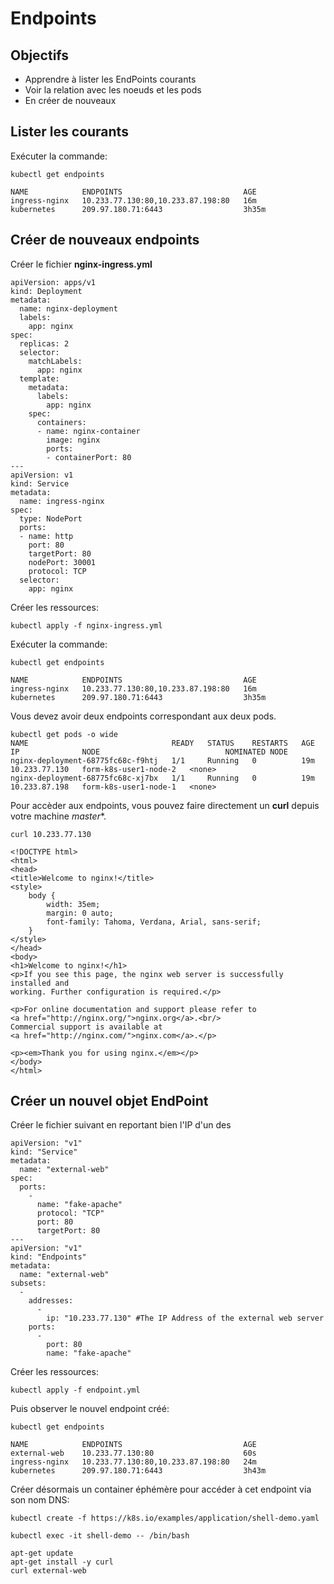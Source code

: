 # Endpoints

## Objectifs

* Apprendre à lister les EndPoints courants
* Voir la relation avec les noeuds et les pods
* En créer de nouveaux

## Lister les courants

Exécuter la commande:

```
kubectl get endpoints

NAME            ENDPOINTS                           AGE
ingress-nginx   10.233.77.130:80,10.233.87.198:80   16m
kubernetes      209.97.180.71:6443                  3h35m
```

## Créer de nouveaux endpoints

Créer le fichier **nginx-ingress.yml**

```
apiVersion: apps/v1
kind: Deployment
metadata:
  name: nginx-deployment
  labels:
    app: nginx
spec:
  replicas: 2
  selector:
    matchLabels:
      app: nginx
  template:
    metadata:
      labels:
        app: nginx
    spec:
      containers:
      - name: nginx-container
        image: nginx
        ports:
        - containerPort: 80
---
apiVersion: v1
kind: Service
metadata:
  name: ingress-nginx
spec:
  type: NodePort
  ports:
  - name: http
    port: 80
    targetPort: 80
    nodePort: 30001
    protocol: TCP
  selector:
    app: nginx
```

Créer les ressources:
```
kubectl apply -f nginx-ingress.yml
```

Exécuter la commande:

```
kubectl get endpoints

NAME            ENDPOINTS                           AGE
ingress-nginx   10.233.77.130:80,10.233.87.198:80   16m
kubernetes      209.97.180.71:6443                  3h35m
```

Vous devez avoir deux endpoints correspondant aux deux pods.

```
kubectl get pods -o wide
NAME                                READY   STATUS    RESTARTS   AGE   IP              NODE                            NOMINATED NODE
nginx-deployment-68775fc68c-f9htj   1/1     Running   0          19m   10.233.77.130   form-k8s-user1-node-2   <none>
nginx-deployment-68775fc68c-xj7bx   1/1     Running   0          19m   10.233.87.198   form-k8s-user1-node-1   <none>
```

Pour accèder aux endpoints, vous pouvez faire directement un **curl** depuis votre machine *master**.

```
curl 10.233.77.130

<!DOCTYPE html>
<html>
<head>
<title>Welcome to nginx!</title>
<style>
    body {
        width: 35em;
        margin: 0 auto;
        font-family: Tahoma, Verdana, Arial, sans-serif;
    }
</style>
</head>
<body>
<h1>Welcome to nginx!</h1>
<p>If you see this page, the nginx web server is successfully installed and
working. Further configuration is required.</p>

<p>For online documentation and support please refer to
<a href="http://nginx.org/">nginx.org</a>.<br/>
Commercial support is available at
<a href="http://nginx.com/">nginx.com</a>.</p>

<p><em>Thank you for using nginx.</em></p>
</body>
</html>
```

## Créer un nouvel objet EndPoint

Créer le fichier suivant en reportant bien l'IP d'un des

```
apiVersion: "v1"
kind: "Service"
metadata:
  name: "external-web"
spec:
  ports:
    -
      name: "fake-apache"
      protocol: "TCP"
      port: 80
      targetPort: 80
---
apiVersion: "v1"
kind: "Endpoints"
metadata:
  name: "external-web"
subsets:
  -
    addresses:
      -
        ip: "10.233.77.130" #The IP Address of the external web server
    ports:
      -
        port: 80
        name: "fake-apache"
```        

Créer les ressources:

```
kubectl apply -f endpoint.yml
```

Puis observer le nouvel endpoint créé:

```
kubectl get endpoints

NAME            ENDPOINTS                           AGE
external-web    10.233.77.130:80                    60s
ingress-nginx   10.233.77.130:80,10.233.87.198:80   24m
kubernetes      209.97.180.71:6443                  3h43m
```

Créer désormais un container éphémère pour accéder à cet endpoint via son nom DNS:

```
kubectl create -f https://k8s.io/examples/application/shell-demo.yaml

kubectl exec -it shell-demo -- /bin/bash

apt-get update
apt-get install -y curl
curl external-web
```
